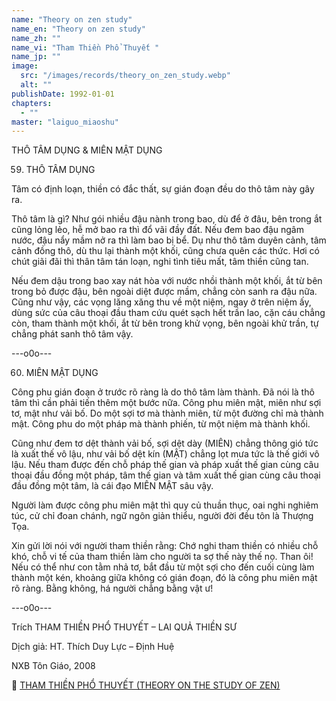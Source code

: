 ```yaml
---
name: "Theory on zen study"
name_en: "Theory on zen study"
name_zh: ""
name_vi: "Tham Thiền Phổ Thuyết "
name_jp: ""
image:
  src: "/images/records/theory_on_zen_study.webp"
  alt: ""
publishDate: 1992-01-01
chapters:
  - ""  
master: "laiguo_miaoshu"
---
```


THÔ TÂM DỤNG & MIÊN MẬT DỤNG

59. THÔ TÂM DỤNG

Tâm có định loạn, thiền có đắc thất, sự gián đoạn đều do thô tâm này gây ra.

Thô tâm là gì? Như gói nhiều đậu nành trong bao, dù để ở đâu, bên trong ắt cũng lỏng lẻo, hễ mở bao ra thì đổ vãi đầy đất. Nếu đem bao đậu ngâm nước, đậu nẩy mầm nở ra thì làm bao bị bể. Dụ như thô tâm duyên cảnh, tâm cảnh đồng thô, dù thu lại thành một khối, cũng chưa quên các thức. Hơi có chút giãi đãi thì thân tâm tán loạn, nghi tình tiêu mất, tâm thiền cũng tan.

Nếu đem dậu trong bao xay nát hòa với nước nhồi thành một khối, ắt từ bên trong bỏ được đậu, bên ngoài diệt được mầm, chẳng còn sanh ra đậu nữa. Cũng như vậy, các vọng lăng xăng thu về một niệm, ngay ở trên niệm ấy, dùng sức của câu thoại đầu tham cứu quét sạch hết trần lao, cặn cáu chẳng còn, tham thành một khối, ắt từ bên trong khử vọng, bên ngoài khử trần, tự chẳng phát sanh thô tâm vậy.

---o0o---

60. MIÊN MẬT DỤNG

Công phu gián đoạn ở trước rõ ràng là do thô tâm làm thành. Đã nói là thô tâm thì cần phải tiến thêm một bước nữa. Công phu miên mật, miên như sợi tơ, mật như vải bố. Do một sợi tơ mà thành miên, từ một đường chỉ mà thành mật. Công phu do một pháp mà thành phiến, từ một niệm mà thành khối.

Cũng như đem tơ dệt thành vải bố, sợi dệt dày (MIÊN) chẳng thông gió tức là xuất thế vô lậu, như vải bố dệt kín (MẬT) chẳng lọt mưa tức là thế giới vô lậu. Nếu tham được đến chỗ pháp thế gian và pháp xuất thế gian cùng câu thoại đầu đồng một pháp, tâm thế gian và tâm xuất thế gian cùng câu thoại đầu đồng một tâm, là cái đạo MIÊN MẬT sâu vậy.

Người làm được công phu miên mật thì quy củ thuần thục, oai nghi nghiêm túc, cử chỉ đoan chánh, ngữ ngôn giản thiểu, người đời đều tôn là Thượng Tọa.

Xin gửi lời nói với người tham thiền rằng: Chớ nghi tham thiền có nhiều chỗ khó, chỗ vi tế của tham thiền làm cho người ta sợ thế này thế nọ. Than ôi! Nếu có thể như con tằm nhả tơ, bắt đầu từ một sợi cho đến cuối cùng làm thành một kén, khoảng giữa không có gián đoạn, đó là công phu miên mật rõ ràng. Bằng không, há người chẳng bằng vật ư!

---o0o---

Trích THAM THIỀN PHỔ THUYẾT – LAI QUẢ THIỀN SƯ

Dịch giả: HT. Thích Duy Lực – Định Huệ

NXB Tôn Giáo, 2008

📖 <a href="https://www.niemphat.vn/downloads/thien-tong/hoc-thien/tham-thien-pho-thuyet-ts-lai-qua-ht-duy-luc-dich.pdf" target="_blank">THAM THIỀN PHỔ THUYẾT (THEORY ON THE STUDY OF ZEN)</a>